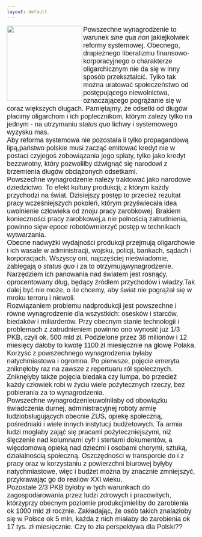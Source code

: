 ```yaml
---
layout: default
---
```

<img src="{{site.baseurl}}\articles\pictures\465.manna.jpg" align=left width="200"><!--20--><p style="margin: 0px 0px 18px; font-size: 18px; font-family: Helvetica;">
Powszechne wynagrodzenie to warunek <i>sine qua non</i> jakiejkolwiek reformy systemowej. Obecnego, drapieżnego liberalizmu finansowo-korporacyjnego o charakterze oligarchicznym nie da się w inny sposób przekształcić. Tylko tak można uratować społeczeństwo od postępującego niewolnictwa, oznaczającego pogrążanie się w coraz większych długach. Pamiętajmy, że odsetki od długów płacimy oligarchom i ich poplecznikom, którym zależy tylko na jednym - na utrzymaniu <i>status quo</i> lichwy i systemowego wyzysku mas.<br>Aby reforma systemowa nie pozostała li tylko propagandową lipą,państwo polskie musi zacząć emitować kredyt nie w postaci czyjegoś zobowiązania jego spłaty, tylko jako kredyt bezzwrotny, który pozwoliłby dźwignąć się narodowi z brzemienia długów obciążonych odsetkami.<br>Powszechne wynagrodzenie należy traktować jako narodowe dziedzictwo. To efekt kultury produkcji, z którym każdy przychodzi na świat. Dzisiejszy postęp to przecież rezultat pracy wcześniejszych pokoleń, którym przyświecała idea uwolnienie człowieka od znoju pracy zarobkowej. Brakiem konieczności pracy zarobkowej,a nie pełnością zatrudnienia, powinno sięw epoce robotówmierzyć postęp w technikach wytwarzania.<meta charset="utf-8"><meta charset="utf-8"><br>Obecne nadwyżki wydajności produkcji przejmują oligarchowie i ich wasale w administracji, wojsku, policji, bankach, sądach i korporacjach. Wszyscy oni, najczęściej nieświadomie, zabiegają o <i>status quo</i> i za to otrzymująwynagrodzenie. Narzędziem ich panowania nad światem jest rosnący, oprocentowany dług, będący źródłem przychodów i władzy.Tak dalej być nie może, o ile chcemy, aby świat nie pogrążał się w mroku terroru i niewoli.<br>Rozwiązaniem problemu nadprodukcji jest powszechne i równe wynagrodzenie dla wszystkich: osesków i starców, biedaków i miliarderów. Przy obecnym stanie technologii i problemach z zatrudnieniem powinno ono wynosić już 1/3 PKB, czyli ok. 500 mld zł. Podzielone przez 38 milionów i 12 miesięcy dałoby to kwotę 1100 zł miesięcznie na głowę Polaka.<br>Korzyść z powszechnego wynagrodzenia byłaby natychmiastowa i ogromna. Po pierwsze, pojęcie emeryta zniknęłoby raz na zawsze z repertuaru ról społecznych. Zniknęłyby także pojęcia biedaka czy lumpa, bo przecież każdy człowiek robi w życiu wiele pożytecznych rzeczy, bez pobierania za to wynagrodzenia.<br>Powszechne wynagrodzenieuwolniłaby od obowiązku świadczenia durnej, administracyjnej roboty armię ludziobsługujących obecnie ZUS, opiekę społeczną, pośredniaki i wiele innych instytucji budżetowych. Ta armia ludzi mogłaby zająć się pracami pożyteczniejszymi, niż ślęczenie nad kolumnami cyfr i stertami dokumentów, a więcdomową opieką nad dziećmi i osobami chorymi, sztuką, działalnością społeczną. Oszczędności w transporcie do i z pracy oraz w korzystaniu z powierzchni biurowej byłyby natychmiastowe, więc i budżet można by znacznie zmniejszyć, przykrawając go do realiów XXI wieku.<br>Pozostałe 2/3 PKB byłoby w tych warunkach do zagospodarowania przez ludzi zdrowych i pracowitych, którzyprzy obecnym poziomie produkcjimieliby do zarobienia ok 1000 mld zł rocznie. Zakładając, że osób takich znalazłoby się w Polsce ok 5 mln, każda z nich miałaby do zarobienia ok 17 tys. zł miesięcznie. Czy to zła perspektywa dla Polski??</p>